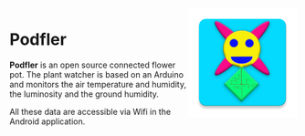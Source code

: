 <img align="right" src="https://github.com/Betree/Podfler/blob/master/PodflerAndroid/app/src/main/res/mipmap-xxxhdpi/ic_launcher.png" alt="Podfler logo">

# Podfler

**Podfler** is an open source connected flower pot. The plant watcher is based on an Arduino and monitors the air temperature and humidity, the luminosity and the ground humidity.

All these data are accessible via Wifi in the Android application.

